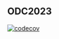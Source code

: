 ## ODC2023

[![codecov](https://codecov.io/gh/Sped0n/ODC2023/branch/main/graph/badge.svg?token=JTIYC7GC3G)](https://codecov.io/gh/Sped0n/ODC2023)